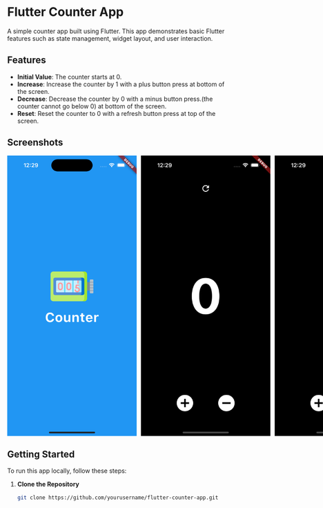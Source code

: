 # Flutter Counter App

A simple counter app built using Flutter. This app demonstrates basic Flutter features such as state management, widget layout, and user interaction.

## Features

- **Initial Value**: The counter starts at 0.
- **Increase**: Increase the counter by 1 with a plus button press at bottom of the screen.
- **Decrease**: Decrease the counter by 0 with a minus button press.(the counter cannot go below 0) at bottom of the screen.
- **Reset**: Reset the counter to 0 with a refresh button press at top of the screen.

## Screenshots
<div style="display: flex;  gap: 10px">
<img src="lib/assets/screenshot/splash-screen.png" alt="Counter - Splash screen" width="300"/>
<img src="lib/assets/screenshot/initial-screen.png" alt="Counter - Initial screen" width="300"/>
<img src="lib/assets/screenshot/counter.png" alt="Counter app" width="300"/>
</div>

## Getting Started

To run this app locally, follow these steps:

1. **Clone the Repository**

   ```bash
   git clone https://github.com/yourusername/flutter-counter-app.git
